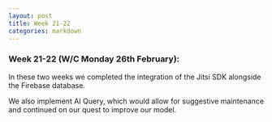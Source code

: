 ```yaml
---
layout: post
title: Week 21-22
categories: markdown
---
```

### Week 21-22 (W/C Monday 26th February):

In these two weeks we completed the integration of the Jitsi SDK alongside the Firebase database.

We also implement AI Query, which would allow for suggestive maintenance and continued on our quest to improve our model.